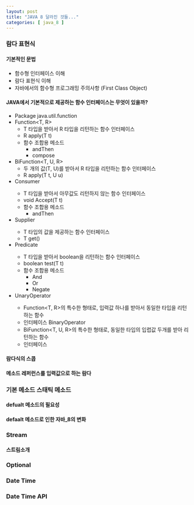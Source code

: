 ```yaml
---
layout: post
title: "JAVA 8 달라진 것들..."
categories: [ java_8 ]
---
```


### 람다 표현식
#### 기본적인 문법
- 함수형 인터페이스 이해
- 람다 표현식 이해
- 자바에서의 함수형 프로그래밍 주의사항 (First Class Object)

#### JAVA에서 기본적으로 제공하는 함수 인터페이스는 무엇이 있을까?
- Package java.util.function
- Function<T, R>
    - T 타입을 받아서 R 타입을 리턴하는 함수 인터페이스
    - R apply(T t)
    - 함수 조합용 메소드
        - andThen
        - compose
- BiFunction<T, U, R>
    - 두 개의 값(T, U)를 받아서 R 타입을 리턴하는 함수 인터페이스
    - R apply(T t, U u)
- Consumer<T>
    - T 타입을 받아서 아무값도 리턴하지 않는 함수 인터페이스
    - void Accept(T t)
    - 함수 조합용 메소드
        - andThen
- Supplier<T>
    - T 타입의 값을 제공하는 함수 인터페이스
    - T get()
- Predicate<T>
    - T 타입을 받아서 boolean을 리턴하는 함수 인터페이스
    - boolean test(T t)
    - 함수 조합용 메소드
        - And
        - Or
        - Negate
- UnaryOperator<T>
    - Function<T, R>의 특수한 형태로, 입력값 하나를 받아서 동일한 타입을 리턴하는 함수
    - 인터페이스
BinaryOperator<T>
    - BiFunction<T, U, R>의 특수한 형태로, 동일한 타입의 입렵값 두개를 받아 리턴하는 함수
    - 인터페이스

#### 람다식의 스콥

#### 메소드 레퍼런스를 입력값으로 하는 람다


### 기본 메소드 스태틱 메소드
#### defualt 메소드의 필요성
#### defaalt 메소드로 인한 자바_8의 변화

### Stream
#### 스트림소개
#### 

### Optional

### Date Time

### Date Time API


